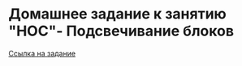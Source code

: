 # Домашнее задание к занятию "HOC"- Подсвечивание блоков

[Ссылка на задание](https://github.com/netology-code/ra16-homeworks/tree/ra-51/hoc/highlight)